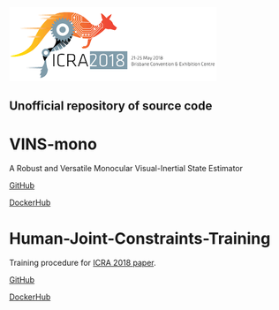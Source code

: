 <img src="logo.png">

## Unofficial repository of source code

# VINS-mono
A Robust and Versatile Monocular Visual-Inertial State Estimator

[GitHub](https://github.com/ICRA-2018/VINS-Mono)

[DockerHub](https://hub.docker.com/r/icra2018/vins-mono)

# Human-Joint-Constraints-Training
Training procedure for [ICRA 2018 paper](https://arxiv.org/abs/1709.08685).

[GitHub](https://github.com/ICRA-2018/Human-Joint-Constraints-Training)

[DockerHub](https://hub.docker.com/r/icra2018/human-joint-constraints-training)
